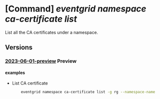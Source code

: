 # [Command] _eventgrid namespace ca-certificate list_

List all the CA certificates under a namespace.

## Versions

### [2023-06-01-preview](/Resources/mgmt-plane/L3N1YnNjcmlwdGlvbnMve30vcmVzb3VyY2Vncm91cHMve30vcHJvdmlkZXJzL21pY3Jvc29mdC5ldmVudGdyaWQvbmFtZXNwYWNlcy97fS9jYWNlcnRpZmljYXRlcw==/2023-06-01-preview.xml) **Preview**

<!-- mgmt-plane /subscriptions/{}/resourcegroups/{}/providers/microsoft.eventgrid/namespaces/{}/cacertificates 2023-06-01-preview -->

#### examples

- List CA certificate
    ```bash
        eventgrid namespace ca-certificate list -g rg --namespace-name name
    ```
